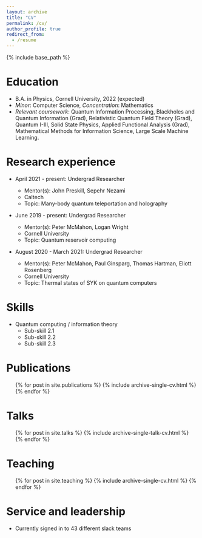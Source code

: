 ```yaml
---
layout: archive
title: "CV"
permalink: /cv/
author_profile: true
redirect_from:
  - /resume
---
```


{% include base_path %}

Education
======
* B.A. in Physics, Cornell University, 2022 (expected)
* *Minor*: Computer Science, *Concentration*: Mathematics
* *Relevant coursework*: Quantum Information Processing, Blackholes and Quantum Information (Grad), Relativistic Quantum Field Theory (Grad), Quantum I-III, Solid State Physics, Applied Functional Analysis (Grad), Mathematical Methods for Information Science, Large Scale Machine Learning.

Research experience
======
* April 2021 - present: Undergrad Researcher
  * Mentor(s): John Preskill, Sepehr Nezami
  * Caltech
  * Topic: Many-body quantum teleportation and holography

* June 2019 - present: Undergrad Researcher
  * Mentor(s): Peter McMahon, Logan Wright
  * Cornell University
  * Topic: Quantum reservoir computing

* August 2020 - March 2021: Undergrad Researcher
  * Mentor(s): Peter McMahon, Paul Ginsparg, Thomas Hartman, Eliott Rosenberg
  * Cornell University
  * Topic: Thermal states of SYK on quantum computers
  
Skills
======
* Quantum computing / information theory
  * Sub-skill 2.1
  * Sub-skill 2.2
  * Sub-skill 2.3

Publications
======
  <ul>{% for post in site.publications %}
    {% include archive-single-cv.html %}
  {% endfor %}</ul>
  
Talks
======
  <ul>{% for post in site.talks %}
    {% include archive-single-talk-cv.html %}
  {% endfor %}</ul>
  
Teaching
======
  <ul>{% for post in site.teaching %}
    {% include archive-single-cv.html %}
  {% endfor %}</ul>
  
Service and leadership
======
* Currently signed in to 43 different slack teams

